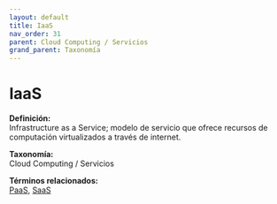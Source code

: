 ```yaml
---
layout: default
title: IaaS
nav_order: 31
parent: Cloud Computing / Servicios
grand_parent: Taxonomía
---
```


# IaaS

**Definición:**  
Infrastructure as a Service; modelo de servicio que ofrece recursos de computación virtualizados a través de internet.

**Taxonomía:**  
Cloud Computing / Servicios

**Términos relacionados:**  
[PaaS](https://maleniski.github.io/diccionario-angl-tec-mx/docs/taxonomia/cloud--computing--/--servicios/paas.html), [SaaS](https://maleniski.github.io/diccionario-angl-tec-mx/docs/taxonomia/cloud--computing--/--servicios/saas.html)
